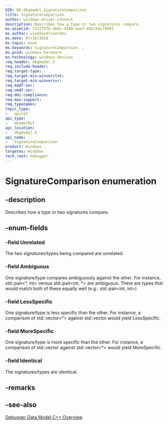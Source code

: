 ```yaml
---
UID: NE:dbgmodel.SignatureComparison
title: SignatureComparison
author: windows-driver-content
description: Describes how a type or two signatures compare.
ms.assetid: 7157f5fb-4bdc-4380-aaef-882cb4c79993
ms.author: windowsdriverdev
ms.date: 07/16/2018
ms.topic: enum
ms.keywords: SignatureComparison, , 
ms.prod: windows-hardware
ms.technology: windows-devices
req.header: dbgmodel.h
req.include-header:
req.target-type:
req.target-min-winverclnt:
req.target-min-winversvr:
req.kmdf-ver:
req.umdf-ver:
req.ddi-compliance:
req.max-support:
req.typenames: 
topic_type: 
-	apiref
api_type: 
-	HeaderDef
api_location: 
-	dbgmodel.h
api_name: 
-	SignatureComparison
product: Windows
targetos: Windows
tech.root: debugger
---
```


# SignatureComparison enumeration

## -description

Describes how a type or two signatures compare.

## -enum-fields

### -field Unrelated 
The two signatures/types being compared are unrelated.

### -field Ambiguous 
One signature/type compares ambiguously against the other.  For instance, std::pair<*, int> versus std::pair<int, *> are ambiguous.  There are types that would
 match both of these equally well (e.g.: std::pair<int, int>) 
 
### -field LessSpecific 
One signature/type is less specific than the other.  For instance, a comparison of std::vector<*> against std::vector<int> would yield LessSpecific.

### -field MoreSpecific 
One signature/type is more specific than the other.  For instance, a comparison of std::vector<int> against std::vector<*> would yield MoreSpecific.

### -field Identical 
The signatures/types are identical.

## -remarks

## -see-also

[Debugger Data Model C++ Overview](https://docs.microsoft.com/windows-hardware/drivers/debugger/data-model-cpp-overview)
